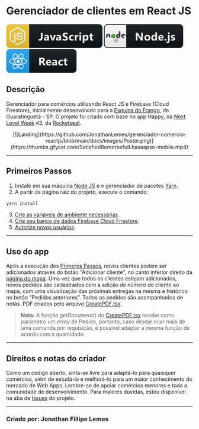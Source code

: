 # Gerenciador de clientes em React JS
![JavaScript](https://github.com/MikeCodesDotNET/ColoredBadges/blob/master/svg/dev/languages/js.svg)
![NodeJS](https://github.com/MikeCodesDotNET/ColoredBadges/blob/master/svg/dev/frameworks/nodejs.svg)
![ReactJS](https://github.com/MikeCodesDotNET/ColoredBadges/blob/master/svg/dev/frameworks/react.svg)

## Descrição

Gerenciador para comércios utilizando React JS e Firebase (Cloud Firestore), inicialmente desenvolvido para a <a href="https://www.instagram.com/ale_esquina.do.frango.guara/">Esquina do Frango</a>, de Guaratinguetá - SP. O projeto foi criado com base no app Happy, da <a href="https://nextlevelweek.com/">Next Level Week</a> #3, da <a href="https://rocketseat.com.br/">Rocketseat</a>.

<div style="text-align:center">
[![Landing](https://github.com/JonathanLemes/gerenciador-comercio-reactjs/blob/main/docs/images/Poster.png)](https://thumbs.gfycat.com/SatisfiedRemorsefulLhasaapso-mobile.mp4)
</div>

---

## Primeiros Passos

1. Instale em sua máquina <a href="https://nodejs.org/en/download/">Node JS</a> e o gerenciador de pacotes <a href="https://classic.yarnpkg.com/pt-BR/docs/install/#windows-stable">Yarn</a>.
2. A partir da página raiz do projeto, execute o comando: 
```bash
yarn install
```
3. <a href="https://github.com/JonathanLemes/gerenciador-comercio-reactjs/tree/main/docs/VariaveisDeAmbiente.md">Crie as variáveis de ambiente necessárias</a>.
4. <a href="https://github.com/JonathanLemes/gerenciador-comercio-reactjs/tree/main/docs/FirebaseCloudFirestore.md">Crie seu banco de dados Firebase Cloud Firestore</a>.
5. <a href="https://github.com/JonathanLemes/gerenciador-comercio-reactjs/tree/main/docs/UsersFirebase.md">Autorize novos usuários</a>.

---

## Uso do app

Após a execução dos <a href="https://github.com/JonathanLemes/gerenciador-comercio-reactjs#primeiros-passos">Primeros Passos</a>, novos clientes podem ser adicionados através do botão "Adicionar cliente", no canto inferior direito da <a href="https://github.com/JonathanLemes/gerenciador-comercio-reactjs/blob/main/src/pages/MapScreen.tsx">página do mapa</a>. Uma vez que todos os clientes estejam adicionados, novos pedidos são cadastrados com a adição do número do cliente ao mapa, com uma visualização das próximas entregas na mesma e histórico no botão "Pedidos anteriores".
Todos os pedidos são acompanhados de notas .PDF criados pelo arquivo <a href="https://github.com/JonathanLemes/gerenciador-comercio-reactjs/blob/main/src/components/CreatePDF.tsx">CreatePDF.tsx</a>.
>**Nota:** A função *getDocument()* do <a href="https://github.com/JonathanLemes/gerenciador-comercio-reactjs/blob/main/src/components/CreatePDF.tsx">CreatePDF.tsx</a> recebe como parâmetro um *array* de Pedido, portanto, caso deseje criar mais de uma comanda por requisição, é possível adaptar a mesma função de acordo com a quantidade.

---

## Direitos e notas do criador

Como um código aberto, sinta-se livre para adaptá-lo para quaisquer comércios, além de estudá-lo e melhorá-lo para um maior conhecimento do mercado de Web Apps. Lembre-se de apoiar comércios menores e toda a comunidade de desenvolvimento. Para maiores dúvidas, estou disponível na aba de <a href="https://github.com/JonathanLemes/gerenciador-comercio-reactjs/issues">Issues</a> do projeto.

---

### Criado por: Jonathan Fillipe Lemes
